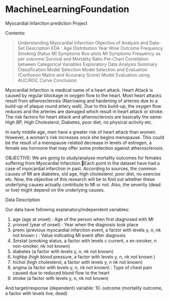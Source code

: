 # MachineLearningFoundation
Myocardial Infarction prediction Project 

Contents:
> Understanding Myocardial Infarction
> Objective of Analysis and Data-Set Description EDA :
> Age Distribution
> Year Wise Outcome Frequency
> Smoking Status
> MI Symptoms Box-plots
> MI Symptoms Frequency as per outcome
> Survival and Mortality Ratio Pie-Chart
> Correlation between Categorical Variables
> Exploratory Data Analysis Summary
> Classification Model Selection 
> Model Selection and Evaluation (Confusion Matrix and Accuracy Score)
> Model Evaluation using AUC/ROC Curve
> Conclusion 

Myocardial Infarction is medical name of a heart attack. Heart Attack is caused by regular blockage in oxygen flow to the heart. 
Most heart attacks result from atherosclerosis (Narrowing and hardening of arteries due to a build-up of plaque round artery wall). Due to this build-up, the oxygen flow reduces and the arteries are damaged which result in heart attack or stroke. The risk factors for heart attack and atherosclerosis are basically the same: High BP, High Cholesterol, Diabetes, poor diet, no physical activity etc.

In early middle age, men have a greater risk of heart attack than women. However, a woman's risk increases once she begins menopause. This could be the result of a menopause-related decrease in levels of estrogen, a female sex hormone that may offer some protection against atherosclerosis.

OBJECTIVE:
We are going to study/analyse mortality outcomes for females suffering from Myocardial Infarction.Each point in the dataset have had a case of myocardial infarction in past. According to sources, the common causes of MI are diabetes, old age, high cholesterol, poor diet, no exercise etc. Now, the objective of this research will be to find out whether these underlying causes actually contribute to MI or not. Also, the severity (dead or live) might depend on the underlying causes.

Data Description

Our data have following explanatory/independent variables:
1. age (age at onset) : Age of the person when first diagnosed with MI
2. yronset (year of onset) : Year when the diagnosis took place
3. premi (previous myocardial infarction event, a factor with levels y, n, nk not known ) :  Value                   indicating MI event after diagnosis
4. Smstat (smoking status, a factor with levels c current, x ex-smoker, n non-smoker, nk not known) 
5. diabetes (a factor with levels y, n, nk not known)
6. highbp (high blood pressure, a factor with levels y, n, nk not known )
7. hichol (high cholesterol, a factor with levels y, n nk not known)
8. angina (a factor with levels y, n, nk not known) : Type of chest pain caused due to reduced blood flow to the heart
9. stroke (a factor with levels y, n, nk not known)

And target/response (dependent) variable:
10. outcome (mortality outcome, a factor with levels live, dead)




